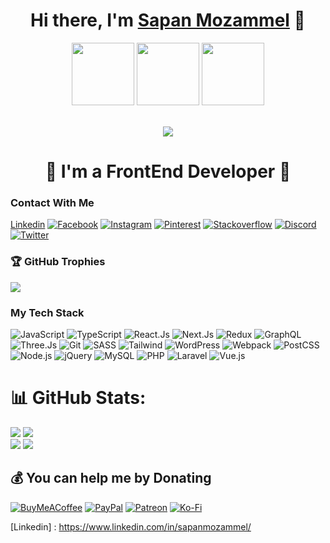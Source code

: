 

<div id="header" align="center">

# Hi there, I'm [Sapan Mozammel][website] 👋  
  <img src="https://media.giphy.com/media/HwBlFQZFcAoUcPHZdX/giphy.gif" width="100"/>
  <img src="https://media.giphy.com/media/M9gbBd9nbDrOTu1Mqx/giphy.gif" width="100"/>
  <img src="https://media.giphy.com/media/HwBlFQZFcAoUcPHZdX/giphy.gif" width="100"/>
  <br/>
  <br/>

[![](https://visitcount.itsvg.in/api?id=SapanMozammel&icon=5&color=12)](https://visitcount.itsvg.in)
# 🌟 I'm a FrontEnd Developer 🌟
</div>


### Contact With Me

[Linkedin](https://img.shields.io/badge/-Linkedin-%232c3e50?style=for-the-badge&logo=linkedin)
[![Facebook](https://img.shields.io/badge/-Facebook-%232c3e50?style=for-the-badge&logo=facebook)](https://www.facebook.com/profile.php?viewas=100000686899395&id=100006385456989)
[![Instagram](https://img.shields.io/badge/-Instagram-%232c3e50?style=for-the-badge&logo=instagram)](https://www.instagram.com/sapanmozammel/?fbclid=IwAR260q7QCVQA8rdLw6tVloZMaaKeC0ldxAd_pl7Dc4t7CSNGBdpvSjvxe9I)
[![Pinterest](https://img.shields.io/badge/-Pinterest-%232c3e50?style=for-the-badge&logo=pinterest)](https://www.pinterest.com/sapanmozammel/)
[![Stackoverflow](https://img.shields.io/badge/-Stackoverflow-%232c3e50?style=for-the-badge&logo=stackoverflow)](https://stackoverflow.com/users/18916441/mozammel-ali)
[![Discord](https://img.shields.io/badge/-Discord-%232c3e50?style=for-the-badge&logo=discord)](https://discord.com/users/sapanmozammel)
[![Twitter](https://img.shields.io/badge/-Twitter-%232c3e50?style=for-the-badge&logo=twitter)](https://twitter.com/sapan_mozammel)



### 🏆 GitHub Trophies
![](https://github-profile-trophy.vercel.app/?username=SapanMozammel&theme=onedark&no-frame=false&no-bg=false&margin-w=4)

### My Tech Stack

![JavaScript](https://img.shields.io/badge/-JavaScript-%232c3e50?style=for-the-badge&logo=javascript)
![TypeScript](https://img.shields.io/badge/-TypeScript-%232c3e50?style=for-the-badge&logo=typescript)
![React.Js](https://img.shields.io/badge/-React.Js-%232c3e50?style=for-the-badge&logo=react)
![Next.Js](https://img.shields.io/badge/-Next.Js-%232c3e50?style=for-the-badge&logo=Next.js)
![Redux](https://img.shields.io/badge/-Redux-%232c3e50?style=for-the-badge&logo=redux)
![GraphQL](https://img.shields.io/badge/-GraphQL-%232c3e50?style=for-the-badge&logo=GraphQL)
![Three.Js](https://img.shields.io/badge/-Three.Js-%232c3e50?style=for-the-badge&logo=three.js)
![Git](https://img.shields.io/badge/-Git-%232c3e50?style=for-the-badge&logo=git)
![SASS](https://img.shields.io/badge/-SASS-%232c3e50?style=for-the-badge&logo=sass)
![Tailwind](https://img.shields.io/badge/-Tailwind-%232c3e50?style=for-the-badge&logo=tailwindcss)
![WordPress](https://img.shields.io/badge/-WordPress-%232c3e50?style=for-the-badge&logo=wordpress)
![Webpack](https://img.shields.io/badge/-Webpack-%232c3e50?style=for-the-badge&logo=Webpack)
![PostCSS](https://img.shields.io/badge/-PostCSS-%232c3e50?style=for-the-badge&logo=postcss)
![Node.js](https://img.shields.io/badge/-Node.js-%232c3e50?style=for-the-badge&logo=nodedotjs)
![jQuery](https://img.shields.io/badge/-jQuery-%232c3e50?style=for-the-badge&logo=jQuery)
![MySQL](https://img.shields.io/badge/-MySQL-%232c3e50?style=for-the-badge&logo=MySQL)
![PHP](https://img.shields.io/badge/-PHP-%232c3e50?style=for-the-badge&logo=PHP)
![Laravel](https://img.shields.io/badge/-Laravel-%232c3e50?style=for-the-badge&logo=laravel)
![Vue.js](https://img.shields.io/badge/-Vue.js-%232c3e50?style=for-the-badge&logo=vuedotjs)


# 📊 GitHub Stats:
![](https://github-contributor-stats.vercel.app/api?username=SapanMozammel&limit=5&theme=dark&combine_all_yearly_contributions=true)
![](https://github-readme-stats.vercel.app/api/top-langs?username=SapanMozammel&show_icons=true&locale=en&theme=dark)<br/>
![](https://github-readme-stats.vercel.app/api?username=SapanMozammel&theme=dark&hide_border=false&include_all_commits=true&count_private=true)
![](https://github-readme-streak-stats.herokuapp.com/?user=SapanMozammel&theme=dark&hide_border=false)<br/>


## 💰 You can help me by Donating
[![BuyMeACoffee](https://img.shields.io/badge/Buy%20Me%20a%20Coffee-ffdd00?style=for-the-badge&logo=buy-me-a-coffee&logoColor=black)](https://buymeacoffee.com/sapanmozammel) [![PayPal](https://img.shields.io/badge/PayPal-00457C?style=for-the-badge&logo=paypal&logoColor=white)](https://paypal.me/sapanmozammel) [![Patreon](https://img.shields.io/badge/Patreon-F96854?style=for-the-badge&logo=patreon&logoColor=white)](https://patreon.com/sapanmozammel) [![Ko-Fi](https://img.shields.io/badge/Ko--fi-F16061?style=for-the-badge&logo=ko-fi&logoColor=white)](https://ko-fi.com/sapanmozammel) 



[website]: https://sapan-portfolio.vercel.app
[Linkedin] : https://www.linkedin.com/in/sapanmozammel/
